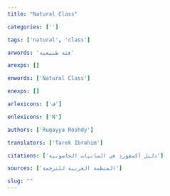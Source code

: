 ```yaml
---
title: "Natural Class"

categories: ['']

tags: ['natural', 'class']

arwords: 'فئة طبيعية'

arexps: []

enwords: ['Natural Class']

enexps: []

arlexicons: ['ف']

enlexicons: ['N']

authors: ['Ruqayya Roshdy']

translators: ['Tarek Ibrahim']

citations: ['دليل أكسفورد في السانيات الحاسوبية']

sources: ['المنظمة العربية للترجمة']

slug: ""
---
```

